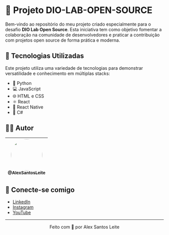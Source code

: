 # 🚀 Projeto DIO-LAB-OPEN-SOURCE

Bem-vindo ao repositório do meu projeto criado especialmente para o desafio **DIO Lab Open Source**. Esta iniciativa tem como objetivo fomentar a colaboração na comunidade de desenvolvedores e praticar a contribuição com projetos open source de forma prática e moderna.

## 🧠 Tecnologias Utilizadas

Este projeto utiliza uma variedade de tecnologias para demonstrar versatilidade e conhecimento em múltiplas stacks:

- 🐍 Python  
- 💻 JavaScript  
- 🌐 HTML e CSS  
- ⚛️ React  
- 📱 React Native  
- 💼 C#

## 👨‍💻 Autor

| [<img src="https://avatars.githubusercontent.com/AlexSantosLeite" width="100px" style="border-radius: 50%"><br><sub>@AlexSantosLeite</sub>](https://github.com/AlexSantosLeite) |
|:---:|

## 📲 Conecte-se comigo

- [LinkedIn](https://www.linkedin.com/in/alex-santos-leite/)
- [Instagram](https://www.instagram.com/techgameralex/)
- [YouTube](https://www.youtube.com/@AlexGamerTech)

---

<p align="center">Feito com 💙 por Alex Santos Leite</p>
